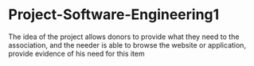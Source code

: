 # Project-Software-Engineering1
The idea of ​​the project allows donors to provide what they need to the association, and the needer is able to browse the website or application, provide evidence of his need for this item

